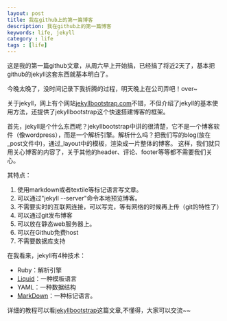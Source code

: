 ```yaml
---
layout: post
title: 我在github上的第一篇博客
description: 我在github上的第一篇博客
keywords: life, jekyll
category : life
tags : [life]
---
```


这是我的第一篇github文章，从周六早上开始搞，已经搞了将近2天了，基本把github的jekyll这套东西就基本明白了。

今晚太晚了，没时间记录下我折腾的过程，明天晚上在公司弄吧！over~

关于jekyll，网上有个网站[jekyllbootstrap.com](http://http://jekyllbootstrap.com/)不错，不但介绍了jekyll的基本使用方法，还提供了jekyllbootstrap这个快速搭建博客的框架。

首先，jekyll是个什么东西呢？jekyllbootstrap中讲的很清楚，它不是一个博客软件（像wordpress），而是一个解析引擎。解析什么吗？把我们写的blog(放在_post文件中)，通过_layout中的模板，渲染成一片整体的博客。
这样，我们就只用关心博客的内容了，关于其他的header、评论、footer等等都不需要我们关心。

其特点：
1. 使用markdown或者textile等标记语言写文章。
2. 可以通过"jekyll --server"命令本地预览博客。
3. 不需要实时的互联网连接，可以写完，等有网络的时候再上传（git的特性了）
4. 可以通过git发布博客
5. 可以放在静态web服务器上。
6. 可以在Github免费host
7. 不需要数据库支持

在我看来，jekyll有4种技术：

- Ruby：解析引擎
- [Liquid](https://github.com/Shopify/liquid/wiki/Liquid-for-Designers)：一种模板语言
- YAML：一种数据结构
- [MarkDown](http://wowubuntu.com/markdown/)：一种标记语言。

详细的教程可以看[jekyllbootstrap](http://jekyllbootstrap.com/lessons/jekyll-introduction.html)这篇文章,不懂得，大家可以交流~~

